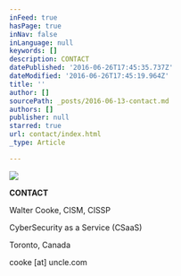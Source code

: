 ```yaml
---
inFeed: true
hasPage: true
inNav: false
inLanguage: null
keywords: []
description: CONTACT
datePublished: '2016-06-26T17:45:35.737Z'
dateModified: '2016-06-26T17:45:19.964Z'
title: ''
author: []
sourcePath: _posts/2016-06-13-contact.md
authors: []
publisher: null
starred: true
url: contact/index.html
_type: Article

---
```

![](https://the-grid-user-content.s3-us-west-2.amazonaws.com/6eacda91-f163-49b3-977a-d99c1eb8184e.png)

**CONTACT**

Walter Cooke, CISM, CISSP

CyberSecurity as a Service (CSaaS)

Toronto, Canada

cooke \[at\] uncle.com